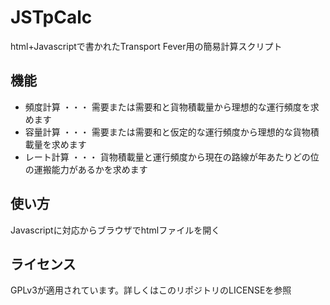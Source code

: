 # JSTpCalc
html+Javascriptで書かれたTransport Fever用の簡易計算スクリプト

## 機能  
* 頻度計算 ・・・ 需要または需要和と貨物積載量から理想的な運行頻度を求めます
* 容量計算 ・・・ 需要または需要和と仮定的な運行頻度から理想的な貨物積載量を求めます
* レート計算 ・・・ 貨物積載量と運行頻度から現在の路線が年あたりどの位の運搬能力があるかを求めます

## 使い方  
Javascriptに対応からブラウザでhtmlファイルを開く  

## ライセンス
GPLv3が適用されています。詳しくはこのリポジトリのLICENSEを参照  
